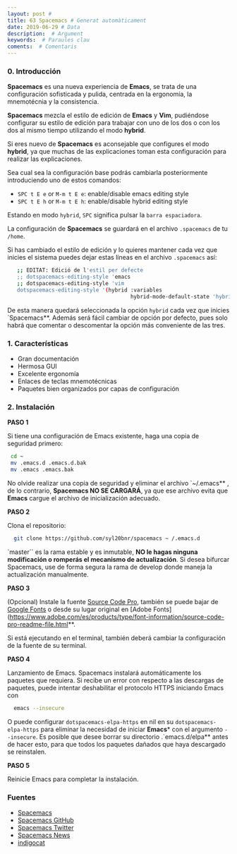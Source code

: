 ```yaml
---
layout: post #
title: 63 Spacemacs # Generat automàticament
date: 2019-06-29 # Data
description:  # Argument
keywords:  # Paraules clau
coments:  # Comentaris
---
```



### 0. Introducción ###

**Spacemacs** es una nueva experiencia de **Emacs**, se trata de una configuración sofisticada y pulida, centrada en la ergonomía, la mnemotécnia y la consistencia.

**Spacemacs** mezcla el estilo de edición de **Emacs** y **Vim**, pudiéndose configurar su estilo de edición para trabajar con uno de los dos o con los dos al mismo tiempo utilizando el modo **hybrid**.

Si eres nuevo de **Spacemacs** es aconsejable que configures el modo **hybrid**, ya que muchas de las explicaciones toman esta configuración para realizar las explicaciones.

Sea cual sea la configuración base podrás cambiarla posteriormente introduciendo uno de estos comandos:

- `SPC t E e` or `M-m t E e`: enable/disable emacs editing style
- `SPC t E h` or `M-m t E h`: enable/disable hybrid editing style

Estando en modo `hybrid`, `SPC` significa pulsar la `barra espaciadora`.

La configuración de **Spacemacs** se guardará en el archivo `.spacemacs` de tu `/home`.

Si has cambiado el estilo de edición y lo quieres mantener cada vez que inicies el sistema puedes dejar estas líneas en el archivo `.spacemacs` así:

``` bash
   ;; EDITAT: Edició de l'estil per defecte
   ;; dotspacemacs-editing-style 'emacs
   ;; dotspacemacs-editing-style 'vim
   dotspacemacs-editing-style '(hybrid :variables
                                       hybrid-mode-default-state 'hybrid)
```

De esta manera quedará seleccionada la opción `hybrid` cada vez que inicies `Spacemacs**. Además será fácil cambiar de opción por defecto, pues solo habrá que comentar o descomentar la opción más conveniente de las tres.


### 1. Características ###

- Gran documentación
- Hermosa GUI
- Excelente ergonomía
- Enlaces de teclas mnemotécnicas
- Paquetes bien organizados por capas de configuración

### 2. Instalación ###

**PASO 1**

Si tiene una configuración de Emacs existente, haga una copia de seguridad primero:

```bash
 cd ~
 mv .emacs.d .emacs.d.bak
 mv .emacs .emacs.bak 
```

No olvide realizar una copia de seguridad y eliminar el archivo `~/.emacs** , de lo contrario, **Spacemacs NO SE CARGARÁ**, ya que ese archivo evita que **Emacs** cargue el archivo de inicialización adecuado.

**PASO 2**

Clona el repositorio:

```bash
  git clone https://github.com/syl20bnr/spacemacs ~ /.emacs.d 
```

`master`` es la rama estable y es inmutable, **NO le hagas ninguna modificación o romperás el mecanismo de actualización**. Si desea bifurcar Spacemacs, use de forma segura la rama de develop donde maneja la actualización manualmente.

**PASO 3**

(Opcional) Instale la fuente [Source Code Pro](https://github.com/adobe-fonts/source-code-pro), también se puede bajar de [Google Fonts](https://fonts.google.com/specimen/Source+Code+Pro) o desde su lugar original en [Adobe Fonts](https://www.adobe.com/es/products/type/font-information/source-code-pro-readme-file.html**.

Si está ejecutando en el terminal, también deberá cambiar la configuración de la fuente de su terminal.

**PASO 4**

Lanzamiento de Emacs. Spacemacs instalará automáticamente los paquetes que requiera. Si recibe un error con respecto a las descargas de paquetes, puede intentar deshabilitar el protocolo HTTPS iniciando Emacs con

```bash
  emacs --insecure
```

O puede configurar `dotspacemacs-elpa-https` en nil en su `dotspacemacs-elpa-https` para eliminar la necesidad de iniciar **Emacs*** con el argumento `--insecure`. Es posible que desee borrar su directorio .`emacs.d/elpa** antes de hacer esto, para que todos los paquetes dañados que haya descargado se reinstalen.

**PASO 5**

Reinicie Emacs para completar la instalación. 

### Fuentes ###

- [Spacemacs](http://spacemacs.org/)
- [Spacemacs GitHub](https://github.com/syl20bnr/spacemacs)
- [Spacemacs Twitter](https://twitter.com/spacemacs)
- [Spacemacs News](http://spacemacs.org/news/news01.html)
- [indigocat](https://indigocat.wordpress.com/2017/09/03/spacemacs-el-oh-my-zsh-para-emacs/)

